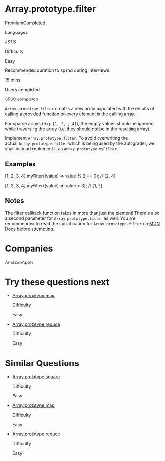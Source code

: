 # Array.prototype.filter

PremiumCompleted

Languages

JSTS

Difficulty

Easy

Recommended duration to spend during interviews

15 mins

Users completed

3569 completed

`Array.prototype.filter` creates a new array populated with the results of calling a provided function on every element in the calling array.

For sparse arrays (e.g. `[1, 2, , 4]`), the empty values should be ignored while traversing the array (i.e. they should not be in the resulting array).

Implement `Array.prototype.filter`. To avoid overwriting the actual `Array.prototype.filter` which is being used by the autograder, we shall instead implement it as `Array.prototype.myFilter`.

## Examples

[1, 2, 3, 4].myFilter((value) => value % 2 == 0); // [2, 4]

[1, 2, 3, 4].myFilter((value) => value < 3); // [1, 2]

## Notes

The filter callback function takes in more than just the element! There's also a second parameter for `Array.prototype.filter` as well. You are recommended to read the specification for `Array.prototype.filter` on [MDN Docs](https://developer.mozilla.org/en-US/docs/Web/JavaScript/Reference/Global_Objects/Array/filter) before attempting.

# Companies

AmazonApple

# Try these questions next

- [Array.prototype.map](https://www.greatfrontend.com/questions/javascript/array-map)
    
    Difficulty
    
    Easy
    
- [Array.prototype.reduce](https://www.greatfrontend.com/questions/javascript/array-reduce)
    
    Difficulty
    
    Easy
    

# Similar Questions

- [Array.prototype.square](https://www.greatfrontend.com/questions/javascript/array-square)
    
    Difficulty
    
    Easy
    
- [Array.prototype.map](https://www.greatfrontend.com/questions/javascript/array-map)
    
    Difficulty
    
    Easy
    
- [Array.prototype.reduce](https://www.greatfrontend.com/questions/javascript/array-reduce)
    
    Difficulty
    
    Easy